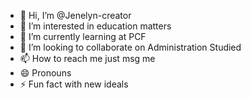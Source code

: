 - 👋 Hi, I’m @Jenelyn-creator
- 👀 I’m interested in education matters 
- 🌱 I’m currently learning at PCF
- 💞️ I’m looking to collaborate on Administration Studied 
- 📫 How to reach me just msg me
- 😄 Pronouns 
- ⚡ Fun fact with new ideals

<!---
Jenelyn-creator/Jenelyn-creator is a ✨ special ✨ repository because its `README.md` (this file) appears on your GitHub profile.
You can click the Preview link to take a look at your changes.
--->
